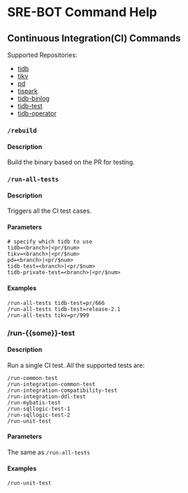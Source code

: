 # SRE-BOT Command Help

## Continuous Integration(CI) Commands

Supported Repositories:

* [tidb](https://github.com/pingcap/tidb)
* [tikv](https://github.com/tikv/tikv)
* [pd](https://github.com/pingcap/pd)
* [tispark](https://github.com/pingcap/tispark)
* [tidb-binlog](https://github.com/pingcap/tidb-binlog)
* [tidb-test](https://github.com/pingcap/tidb-test)
* [tidb-operator](https://github.com/pingcap/tidb-operator)

### `/rebuild`

#### Description

Build the binary based on the PR for testing.

### `/run-all-tests`

#### Description

Triggers all the CI test cases.

#### Parameters

```
# specify which tidb to use
tidb=<branch>|<pr/$num>
tikv=<branch>|<pr/$num>
pd=<branch>|<pr/$num>
tidb-test=<branch>|<pr/$num>
tidb-private-test=<branch>|<pr/$num>
```

#### Examples

```
/run-all-tests tidb-test=pr/666
/run-all-tests tidb-test=release-2.1
/run-all-tests tikv=pr/999
```

### /run-{{some}}-test

#### Description

Run a single CI test. All the supported tests are:

```
/run-common-test
/run-integration-common-test
/run-integration-compatibility-test
/run-integration-ddl-test
/run-mybatis-test
/run-sqllogic-test-1
/run-sqllogic-test-2
/run-unit-test
```

#### Parameters

The same as `/run-all-tests`

#### Examples

```
/run-unit-test
```
